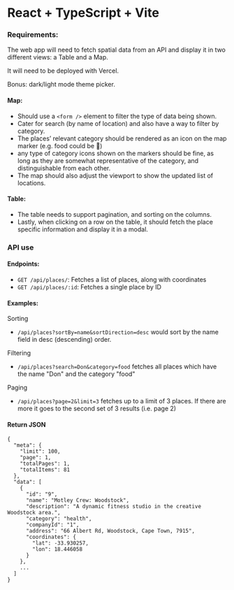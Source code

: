 # React + TypeScript + Vite

### Requirements:

The web app will need to fetch spatial data from an API and display it in two different views: a Table and a Map.

It will need to be deployed with Vercel.

Bonus: dark/light mode theme picker.

#### Map:

-   Should use a `<form />` element to filter the type of data being shown.
-   Cater for search (by name of location) and also have a way to filter by category.
-   The places’ relevant category should be rendered as an icon on the map marker (e.g. food could be 🍔)
-   any type of category icons shown on the markers should be fine, as long as they are somewhat representative of the category, and distinguishable from each other.
-   The map should also adjust the viewport to show the updated list of locations.

#### Table:

-   The table needs to support pagination, and sorting on the columns.
-   Lastly, when clicking on a row on the table, it should fetch the place specific information
    and display it in a modal.

### API use

#### Endpoints:

-   `GET /api/places/`: Fetches a list of places, along with coordinates
-   `GET /api/places/:id`: Fetches a single place by ID

#### Examples:

Sorting

-   `/api/places?sortBy=name&sortDirection=desc` would sort by the name field in desc (descending) order.

Filtering

-   `/api/places?search=Don&category=food` fetches all places which have the name "Don" and the category "food"

Paging

-   `/api/places?page=2&limit=3` fetches up to a limit of 3 places. If there are more it goes to the second
    set of 3 results (i.e. page 2)

#### Return JSON

```
{
  "meta": {
    "limit": 100,
    "page": 1,
    "totalPages": 1,
    "totalItems": 81
  },
  "data": [
    {
      "id": "9",
      "name": "Motley Crew: Woodstock",
      "description": "A dynamic fitness studio in the creative Woodstock area.",
      "category": "health",
      "companyId": "1",
      "address": "66 Albert Rd, Woodstock, Cape Town, 7915",
      "coordinates": {
        "lat": -33.930257,
        "lon": 18.446058
      }
    },
	...
  ]
}
```
